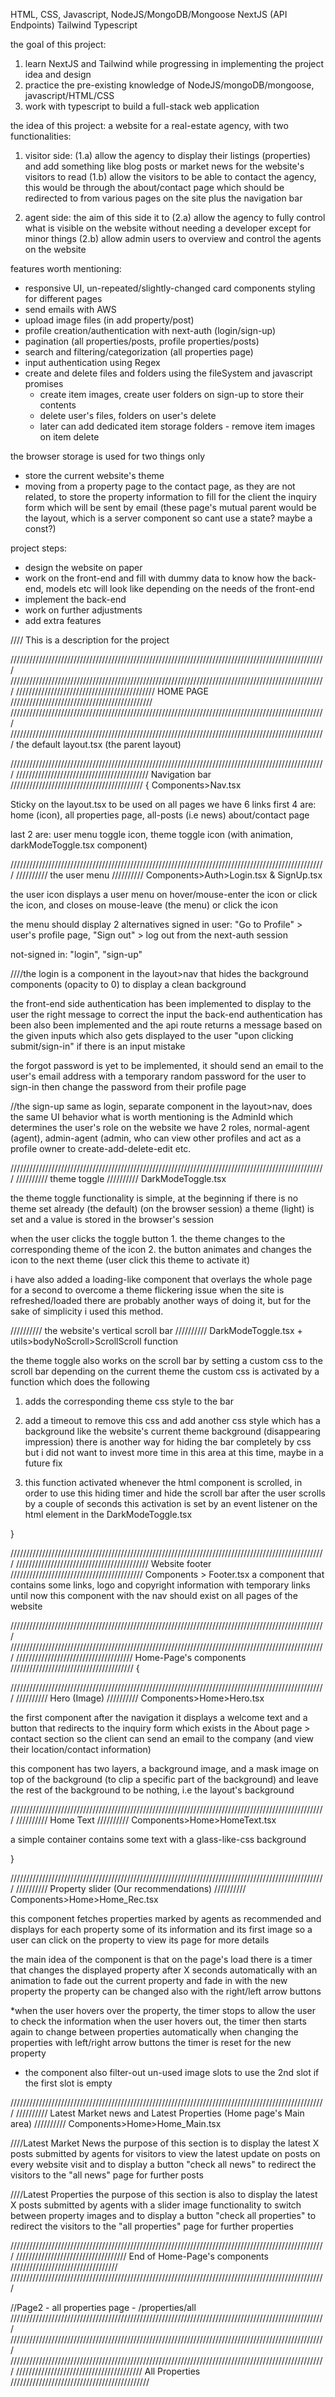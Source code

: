 HTML, CSS, Javascript, 
NodeJS/MongoDB/Mongoose
NextJS (API Endpoints)
Tailwind
Typescript

the goal of this project: 
1) learn NextJS and Tailwind while progressing in implementing the project idea and design
2) practice the pre-existing knowledge of NodeJS/mongoDB/mongoose, javascript/HTML/CSS
3) work with typescript
to build a full-stack web application

the idea of this project:
a website for a real-estate agency, with two functionalities:

1) visitor side:
(1.a) allow the agency to display their listings (properties) and add something like blog posts or market news for the website's visitors to read
(1.b) allow the visitors to be able to contact the agency, this would be through the about/contact page
which should be redirected to from various pages on the site plus the navigation bar

2) agent side:
the aim of this side it to 
(2.a) allow the agency to fully control what is visible on the website without needing a developer except for minor things 
(2.b) allow admin users to overview and control the agents on the website


features worth mentioning:
- responsive UI, un-repeated/slightly-changed card components styling for different pages
- send emails with AWS
- upload image files (in add property/post)
- profile creation/authentication with next-auth (login/sign-up)
- pagination (all properties/posts, profile properties/posts)
- search and filtering/categorization (all properties page)
- input authentication using Regex
- create and delete files and folders using the fileSystem and javascript promises
    - create item images, create user folders on sign-up to store their contents
    - delete user's files, folders on user's delete
    - later can add dedicated item storage folders - remove item images on item delete

the browser storage is used for two things only
- store the current website's theme
- moving from a property page to the contact page, as they are not related, to store the property information to fill for the client the inquiry form which will be sent by email (these page's mutual parent would be the layout, which is a server component so cant use a state? maybe a const?)


project steps:
- design the website on paper
- work on the front-end and fill with dummy data to know how the back-end, models etc will look like depending on the needs of the front-end
- implement the back-end
- work on further adjustments
- add extra features



//// This is a description for the project

////////////////////////////////////////////////////////////////////////////////////////////////////
////////////////////////////////////////////////////////////////////////////////////////////////////
//////////////////////////////////////////// HOME PAGE /////////////////////////////////////////////
////////////////////////////////////////////////////////////////////////////////////////////////////
////////////////////////////////////////////////////////////////////////////////////////////////////
the default layout.tsx (the parent layout)


////////////////////////////////////////////////////////////////////////////////////////////////////
////////////////////////////////////////// Navigation bar //////////////////////////////////////////
{
Components>Nav.tsx

Sticky on the layout.tsx to be used on all pages
we have 6 links
first 4 are: home (icon), all properties page, all-posts (i.e news) about/contact page

last 2 are: user menu toggle icon, theme toggle icon (with animation, darkModeToggle.tsx component)

////////////////////////////////////////////////////////////////////////////////////////////////////
////////// the user menu //////////
Components>Auth>Login.tsx & SignUp.tsx

the user icon displays a user menu on hover/mouse-enter the icon or click the icon, and closes on mouse-leave (the menu) or click the icon

the menu should display 2 alternatives
signed in user: "Go to Profile" > user's profile page, "Sign out" > log out from the next-auth session

not-signed in: "login", "sign-up"

////the login 
is a component in the layout>nav that hides the background components (opacity to 0) to display a clean background

the front-end side authentication has been implemented to display to the user the right message
to correct the input
the back-end authentication has been also been implemented and the api route returns a message based on the
given inputs which also gets displayed to the user "upon clicking submit/sign-in" if there is an input mistake

the forgot password is yet to be implemented, it should send an email to the user's email address
with a temporary random password for the user to sign-in then change the password from their profile page

//the sign-up
same as login, separate component in the layout>nav, does the same UI behavior
what is worth mentioning is the AdminId which determines the user's role on the website
we have 2 roles, normal-agent (agent), admin-agent (admin, who can view other profiles and act as a profile owner to create-add-delete-edit etc.


////////////////////////////////////////////////////////////////////////////////////////////////////
////////// theme toggle //////////
DarkModeToggle.tsx

the theme toggle functionality is simple, 
at the beginning if there is no theme set already (the default) (on the browser session) a theme (light) is set and a value is stored in the browser's session

when the user clicks the toggle button
    1. the theme changes to the corresponding theme of the icon
    2. the button animates and changes the icon to the next theme (user click this theme to activate it)

i have also added a loading-like component that overlays the whole page for a second 
to overcome a theme flickering issue when the site is refreshed/loaded
there are probably another ways of doing it, but for the sake of simplicity i used this method.


////////// the website's vertical scroll bar //////////
DarkModeToggle.tsx + utils>bodyNoScroll>ScrollScroll function

the theme toggle also works on the scroll bar
by setting a custom css to the scroll bar depending on the current theme
the custom css is activated by a function which does the following

1. adds the corresponding theme css style to the bar
2. add a timeout to remove this css and add another css style which has a background like the website's
current theme background (disappearing impression) there is another way for hiding the bar completely
by css but i did not want to invest more time in this area at this time, maybe in a future fix

3. this function activated whenever the html component is scrolled, in order to use this hiding timer
and hide the scroll bar after the user scrolls by a couple of seconds
this activation is set by an event listener on the html element in the DarkModeToggle.tsx


}


////////////////////////////////////////////////////////////////////////////////////////////////////
////////////////////////////////////////// Website footer //////////////////////////////////////////
Components > Footer.tsx
a component that contains some links, logo and copyright information with 
temporary links until now
this component with the nav should exist on all pages of the website




////////////////////////////////////////////////////////////////////////////////////////////////////
////////////////////////////////////////////////////////////////////////////////////////////////////
///////////////////////////////////// Home-Page's components ///////////////////////////////////////
{

////////////////////////////////////////////////////////////////////////////////////////////////////
////////// Hero (Image) //////////
Components>Home>Hero.tsx

the first component after the navigation
it displays a welcome text and a button that redirects to the inquiry form which exists in the About page > contact section so the client can send an email to the company (and view their location/contact information)

this component has two layers, a background image, and a mask image on top of the background (to clip a specific part of the background) and leave the rest of the background to be nothing, i.e the layout's background

////////////////////////////////////////////////////////////////////////////////////////////////////
////////// Home Text //////////
Components>Home>HomeText.tsx

a simple container contains some text with a glass-like-css background


}


////////////////////////////////////////////////////////////////////////////////////////////////////
////////// Property slider (Our recommendations) //////////
Components>Home>Home_Rec.tsx

this component fetches properties marked by agents as recommended
and displays for each property some of its information and its first image
so a user can click on the property to view its page for more details

the main idea of the component is that on the page's load
there is a timer that changes the displayed property after X seconds automatically
with an animation to fade out the current property and fade in with the new property 
the property can be changed also with the right/left arrow buttons

*when the user hovers over the property, the timer stops to allow the user to check the information
when the user hovers out, the timer then starts again to change between properties automatically
when changing the properties with left/right arrow buttons the timer is reset for the new property


* the component also filter-out un-used image slots to use the 2nd slot if the first slot is empty


////////////////////////////////////////////////////////////////////////////////////////////////////
////////// Latest Market news and Latest Properties (Home page's Main area) //////////
Components>Home>Home_Main.tsx

////Latest Market News
the purpose of this section is to display the latest X posts submitted by agents
for visitors to view the latest update on posts on every website visit
and to display a button "check all news" to redirect the visitors to the "all news" page
for further posts

////Latest Properties
the purpose of this section is also to display the latest X posts submitted by agents
with a slider image functionality to switch between property images
and to display a button "check all properties" to redirect the visitors to the "all properties" page
for further properties

////////////////////////////////////////////////////////////////////////////////////////////////////
/////////////////////////////////// End of Home-Page's components //////////////////////////////////
////////////////////////////////////////////////////////////////////////////////////////////////////



//Page2 - all properties page - /properties/all
////////////////////////////////////////////////////////////////////////////////////////////////////
////////////////////////////////////////////////////////////////////////////////////////////////////
////////////////////////////////////////////////////////////////////////////////////////////////////
//////////////////////////////////////// All Properties ////////////////////////////////////////////












